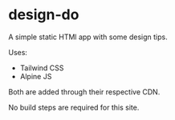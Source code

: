 # design-do

A simple static HTMl app with some design tips.

Uses:
- Tailwind CSS
- Alpine JS

Both are added through their respective CDN.

No build steps are required for this site.
